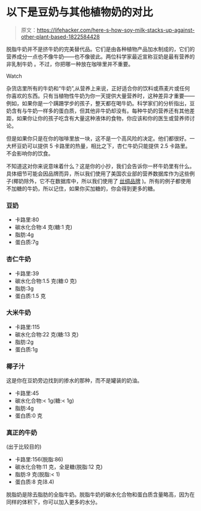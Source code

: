 # 以下是豆奶与其他植物奶的对比

> 原文：<https://lifehacker.com/here-s-how-soy-milk-stacks-up-against-other-plant-based-1822584428>

脱脂牛奶并不是挤牛奶的完美替代品。它们是由各种植物产品加水制成的，它们的营养成分一点也不像牛奶——也不像彼此。两位科学家最近宣称豆奶是最有营养的非乳制牛奶 。不过，你把哪一种放在咖啡里并不重要。

Watch

杂货店里所有的牛奶和“牛奶”,从营养上来说，正好适合你的饮料或燕麦片或任何你喜欢的东西。只有当植物性牛奶为你一天提供大量营养时，这种差异才重要——例如，如果你是一个蹒跚学步的孩子，整天都在喝牛奶。科学家们的分析指出，豆奶含有与牛奶一样多的蛋白质，但其他非牛奶却没有。每种牛奶的营养还有其他差距，如果你让你的孩子吃含有大量这种液体的食物，你应该和你的医生或营养师讨论。

但是如果你只是在你的咖啡里放一块，这不是一个高风险的决定。他们都很好。一大杯豆奶可以提供 5 卡路里的热量，相比之下，杏仁牛奶只能提供 2.5 卡路里。不会影响你的饮食。

不知道这对你来说意味着什么？这是你的小抄，我们会告诉你一杯牛奶里有什么。具体细节可能会因品牌而异，所以我们使用了美国农业部的营养数据库作为这些例子(椰奶除外，它不在数据库中，所以我们使用了 [丝绸品牌](https://silk.com/products/unsweetened-coconutmilk) )。所有的例子都使用不加糖的牛奶，所以记住，如果你买加糖的，你会得到更多的糖。

### 豆奶

*   卡路里:80
*   碳水化合物:4 克(糖:1 克)
*   脂肪:4g
*   蛋白质:7g

### 杏仁牛奶

*   卡路里:39
*   碳水化合物:1.5 克(糖:0 克)
*   脂肪:3g
*   蛋白质:1.5 克

### 大米牛奶

*   卡路里:115
*   碳水化合物:22 克(糖:13 克)
*   脂肪:2g
*   蛋白质:1g

### 椰子汁

这是你在豆奶旁边找到的掺水的那种，而不是罐装的奶油。

*   卡路里:45
*   碳水化合物:< 1g(糖:< 1g)
*   脂肪:4g
*   蛋白质:0 克

### 真正的牛奶

(出于比较目的)

*   卡路里:156(脱脂:86)
*   碳水化合物:11 克，全是糖(脱脂:12 克)
*   脂肪:9 克(脱脂:< 1)
*   蛋白质:8 克(8.4)

脱脂奶是除去脂肪的全脂牛奶。脱脂牛奶的碳水化合物和蛋白质含量略高，因为在同样的体积下，你可以加入更多的水分。